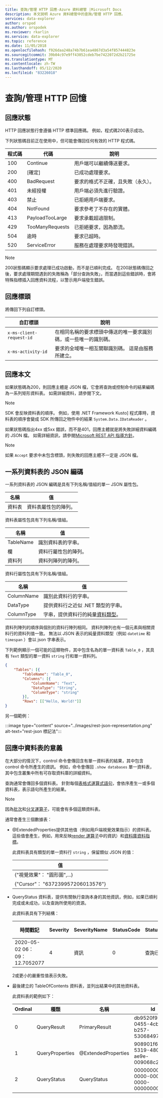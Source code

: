 ```yaml
---
title: 查詢/管理 HTTP 回應-Azure 資料總管 |Microsoft Docs
description: 本文說明 Azure 資料總管中的查詢/管理 HTTP 回應。
services: data-explorer
author: orspod
ms.author: orspodek
ms.reviewer: rkarlin
ms.service: data-explorer
ms.topic: reference
ms.date: 11/05/2018
ms.openlocfilehash: f926daa248a74b7b61ea4867d3a54f857444823e
ms.sourcegitcommit: 39b04c97e9ff43052cdeb7be7422072d2b21725e
ms.translationtype: MT
ms.contentlocale: zh-TW
ms.lasthandoff: 05/12/2020
ms.locfileid: "83226018"
---
```

# <a name="querymanagement-http-response"></a>查詢/管理 HTTP 回憶

## <a name="response-status"></a>回應狀態

HTTP 回應狀態行會遵循 HTTP 標準回應碼。
例如，程式碼200表示成功。 

下列狀態碼目前正在使用中，但可能會傳回任何有效的 HTTP 程式碼。

|程式碼|代碼        |說明                                    |
|----|---------------|-----------------------------------------------|
|100 |Continue       |用戶端可以繼續傳送要求。       |
|200 |[確定]             |已成功處理要求。       |
|400 |BadRequest     |要求的格式不正確，且失敗（永久）。|
|401 |未經授權   |用戶端必須先進行驗證。            |
|403 |禁止      |已拒絕用戶端要求。                      |
|404 |NotFound       |要求參考了不存在的實體。      |
|413 |PayloadTooLarge|要求承載超過限制。               |
|429 |TooManyRequests|已拒絕要求，因為節流。 |
|504 |逾時        |要求已超時。                         |
|520 |ServiceError   |服務在處理要求時發現錯誤。|

> [!NOTE]
> 200狀態碼顯示要求處理已成功啟動，而不是已順利完成。
> 在200狀態碼傳回之後，要求處理期間遇到的失敗稱為「部分查詢失敗」，而當遇到這些錯誤時，會將特殊指標插入回應資料流程，以警示用戶端發生錯誤。

## <a name="response-headers"></a>回應標頭

將傳回下列自訂標頭。

|自訂標頭           |說明                                                                                               |
|------------------------|----------------------------------------------------------------------------------------------------------|
|`x-ms-client-request-id`|在相同名稱的要求標頭中傳送的唯一要求識別碼，或一些唯一的識別碼。     |
|`x-ms-activity-id`      |要求的全域唯一相互關聯識別碼。 這是由服務所建立。                    |

## <a name="response-body"></a>回應本文

如果狀態碼為200，則回應主體是 JSON 檔，它會將查詢或控制命令的結果編碼為一系列矩形資料表。
如需詳細資料，請參閱下文。

> [!NOTE]
> SDK 會反映資料表的順序。 例如，使用 .NET Framework Kusto] 程式庫時，資料表的順序會變成 SDK 所傳回之物件中的結果 `System.Data.IDataReader` 。

如果狀態碼指出4xx 或5xx 錯誤，而不是401，回應主體就是將失敗詳細資料編碼的 JSON 檔。
如需詳細資訊，請參閱[Microsoft REST API 指導方針](https://github.com/microsoft/api-guidelines)。

> [!NOTE]
> 如果 `Accept` 要求中未包含標頭，則失敗的回應主體不一定是 JSON 檔。

## <a name="json-encoding-of-a-sequence-of-tables"></a>一系列資料表的 JSON 編碼

一系列資料表的 JSON 編碼是具有下列名稱/值組的單一 JSON 屬性包。

|名稱  |值                              |
|------|-----------------------------------|
|資料表|資料表屬性包的陣列。|

資料表屬性包具有下列名稱/值組。

|名稱     |值                               |
|---------|------------------------------------|
|TableName|識別資料表的字串。 |
|欄  |資料行屬性包的陣列。|
|資料列     |資料列陣列的陣列。          |

資料行屬性包具有下列名稱/值組。

|名稱      |值                                                          |
|----------|---------------------------------------------------------------|
|ColumnName|識別此資料行的字串。                           |
|DataType  |提供資料行之近似 .NET 類型的字串。|
|ColumnType|字串，提供資料行的純量[資料類型](../../query/scalar-data-types/index.md)。|

資料列陣列的順序與個別的資料行陣列相同。
資料列陣列也有一個元素與相關資料行的資料列值一致。
無法以 JSON 表示的純量資料類型（例如 `datetime` 和 `timespan` ）會以 json 字串表示。

下列範例顯示一個可能的這類物件，其中包含名為的單一資料表 `Table_0` ，其具有 `Text` 類型的單一資料 `string` 行和單一資料列。

```json
{
    "Tables": [{
        "TableName": "Table_0",
        "Columns": [{
            "ColumnName": "Text",
            "DataType": "String",
            "ColumnType": "string"
        }],
        "Rows": [["Hello, World!"]]
}
```

另一個範例： 

:::image type="content" source="../images/rest-json-representation.png" alt-text="rest-json 標記法":::

## <a name="the-meaning-of-tables-in-the-response"></a>回應中資料表的意義

在大部分的情況下，control 命令會傳回含有單一資料表的結果，其中包含 control 命令所產生的資訊。 例如，命令會傳回 `.show databases` 單一資料表，其中包含叢集中所有可存取資料庫的詳細資料。

查詢通常會傳回多個資料表。
針對每個[表格式運算式語句](../../query/tabularexpressionstatements.md)，會依序產生一或多個資料表，表示語句所產生的結果。

> [!NOTE]
> 因為[批次](../../query/batches.md)和[分叉運算子](../../query/forkoperator.md)，可能會有多個這類資料表。

通常會產生三個數據表：
* @ExtendedProperties提供其他值（例如用戶端視覺效果指示）的資料表。 這些值會產生，例如，用來反映[render 運算子](../../query/renderoperator.md)中的資訊）和[資料庫資料指標](../../management/databasecursor.md)。
  
  此資料表具有類型的單一資料行 `string` ，保留類似 JSON 的值：

  |值|
  |-----|
  |{"視覺效果"： "圓形圖",...}|
  |{"Cursor"： "637239957206013576"}|

* QueryStatus 資料表，提供有關執行查詢本身的其他資訊，例如，如果已順利完成或未成功，以及查詢所使用的資源。

  此資料表具有下列結構：

  |時間戳記                  |Severity|SeverityName|StatusCode|StatusDescription            |計數|RequestId|ActivityId|SubActivityId|ClientActivityId|
  |---------------------------|--------|------------|----------|-----------------------------|-----|---------|----------|-------------|----------------|
  |2020-05-02 06：09：12.7052077|4       |資訊        | 0        | 查詢已順利完成|1    |...      |...       |...          |...             |

  2或更小的嚴重性值表示失敗。

* 最後建立的 TableOfContents 資料表，並列出結果中的其他資料表。 

  此資料表的範例如下：

  |Ordinal|種類            |名稱               |Id                                  |PrettyName|
  |-------|----------------|-------------------|------------------------------------|----------|
  |0      | QueryResult    |PrimaryResult      |db9520f9-0455-4cb5-b257-53068497605a||
  |1      | QueryProperties|@ExtendedProperties|908901f6-5319-4809-ae9e-009068c267c7||
  |2      | QueryStatus    |QueryStatus        |00000000-0000-0000-0000-000000000000||
